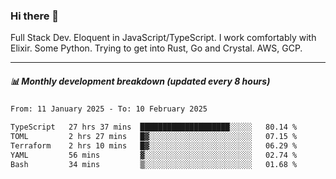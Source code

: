 ### Hi there 👋

Full Stack Dev. Eloquent in JavaScript/TypeScript. I work comfortably with Elixir. Some Python. Trying to get into Rust, Go and Crystal. AWS, GCP.

***

##### 📊 Monthly development breakdown (updated every 8 hours)

<!--START_SECTION:waka-->

```txt
From: 11 January 2025 - To: 10 February 2025

TypeScript   27 hrs 37 mins  ████████████████████░░░░░   80.14 %
TOML         2 hrs 27 mins   █▓░░░░░░░░░░░░░░░░░░░░░░░   07.15 %
Terraform    2 hrs 10 mins   █▓░░░░░░░░░░░░░░░░░░░░░░░   06.29 %
YAML         56 mins         ▓░░░░░░░░░░░░░░░░░░░░░░░░   02.74 %
Bash         34 mins         ▒░░░░░░░░░░░░░░░░░░░░░░░░   01.68 %
```

<!--END_SECTION:waka-->
